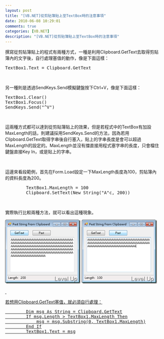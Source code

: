 ```yaml
---
layout: post
title: "[VB.NET]從剪貼簿貼上至TextBox時的注意事項"
date: 2010-06-08 10:29:01
comments: true
categories: [VB.NET]
description: "[VB.NET]從剪貼簿貼上至TextBox時的注意事項"
---
```

<p>撰寫從剪貼簿貼上的程式有兩種方式，一種是利用Clipboard.GetText去取得剪貼簿內的文字後，自行處理塞值的動作，像是下面這樣：</p>  <div style="padding-bottom: 0px; margin: 0px; padding-left: 0px; padding-right: 0px; display: inline; float: none; padding-top: 0px" id="scid:812469c5-0cb0-4c63-8c15-c81123a09de7:ba482e70-f404-4de7-b4c7-53a523266971" class="wlWriterEditableSmartContent"><pre name="code" class="vb">TextBox1.Text = Clipboard.GetText</pre></div>

<p> </p>

<p>另一種則是透過SendKeys.Send模擬鍵盤按下Ctrl+V，像是下面這樣：</p>

<p />

<div style="padding-bottom: 0px; margin: 0px; padding-left: 0px; padding-right: 0px; display: inline; float: none; padding-top: 0px" id="scid:812469c5-0cb0-4c63-8c15-c81123a09de7:f7414deb-6c98-48e9-b87d-2976ef15a6fe" class="wlWriterEditableSmartContent"><pre name="code" class="vb">TextBox1.Clear()
TextBox1.Focus()        
SendKeys.Send("^V")</pre></div>

<p />

<p> </p>

<p>這兩種方式都可以達到從剪貼簿貼上的效果，但是若程式中的TextBox有加設MaxLength的話，則建議採用SendKeys.Send的方法，因為若用Clipboard.GetText取得字串後自行塞入，貼上的字串長度是會可以超過MaxLength的設定的。MaxLength並沒有擋直接用程式塞字串的長度，只會檔住鍵盤直接Key In，或是貼上的字串。</p>

<p> </p>

<p>這邊來看段範例，首先在Form.Load設定一下MaxLength長度為100，剪貼簿內的資料長度為200。</p>

<div style="padding-bottom: 0px; margin: 0px; padding-left: 0px; padding-right: 0px; display: inline; float: none; padding-top: 0px" id="scid:812469c5-0cb0-4c63-8c15-c81123a09de7:49eeb36f-748f-4d2c-881c-9beadcbd1f6b" class="wlWriterEditableSmartContent"><pre name="code" class="vb">        TextBox1.MaxLength = 100
        Clipboard.SetText(New String("A"c, 200))</pre></div>

<p> </p>

<p>實際執行比較兩種方法，就可以看出這種現象。</p>

<p><img style="border-right-width: 0px; display: inline; border-top-width: 0px; border-bottom-width: 0px; border-left-width: 0px" title="image" border="0" alt="image" src="\images\posts\15726\image_thumb_2.png" width="244" height="207" /></a> <a href="http://files.dotblogs.com.tw/larrynung/1006/VB.NET_128F8/image_8.png"><img style="border-right-width: 0px; display: inline; border-top-width: 0px; border-bottom-width: 0px; border-left-width: 0px" title="image" border="0" alt="image" src="\images\posts\15726\image_thumb_3.png" width="244" height="207" /> </p>

<p> </p>

<p>若想用Clipboard.GetText塞值，就必須自行處理：</p>

<div style="padding-bottom: 0px; margin: 0px; padding-left: 0px; padding-right: 0px; display: inline; float: none; padding-top: 0px" id="scid:812469c5-0cb0-4c63-8c15-c81123a09de7:463c8d0d-216b-43f8-8cf0-acb7e6d59e6a" class="wlWriterEditableSmartContent"><pre name="code" class="vb">        Dim msg As String = Clipboard.GetText
        If msg.Length &gt; TextBox1.MaxLength Then
            msg = msg.Substring(0, TextBox1.MaxLength)
        End If
        TextBox1.Text = msg</pre></div>